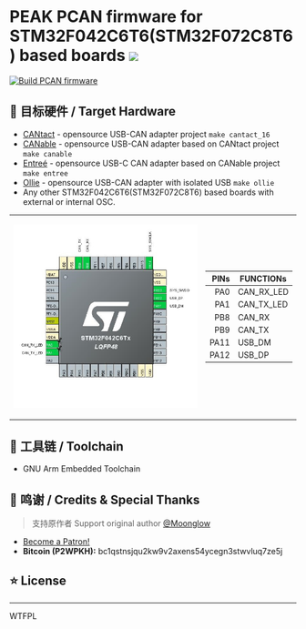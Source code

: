 # PEAK PCAN firmware for STM32F042C6T6(STM32F072C8T6) based boards <a title="Hits" target="_blank" href="https://github.com/SummerFalls/pcan_cantact"><img src="https://hits.b3log.org/SummerFalls/pcan_cantact.svg"></a>

[![Build PCAN firmware](https://github.com/SummerFalls/pcan_cantact/actions/workflows/firmware_build.yml/badge.svg)](https://github.com/SummerFalls/pcan_cantact/actions/workflows/firmware_build.yml)

## :dart: 目标硬件 / Target Hardware

- [CANtact](https://github.com/linklayer/cantact-hw) - opensource USB-CAN adapter project `make cantact_16`
- [CANable](https://canable.io/) - opensource USB-CAN adapter based on CANtact project `make canable`
- [Entreé](https://github.com/tuna-f1sh/entree) - opensource USB-C CAN adapter based on CANable project `make entree`
- [Ollie](https://github.com/slimelec/ollie-hw) - opensource USB-CAN adapter with isolated USB `make ollie`
- Any other STM32F042C6T6(STM32F072C8T6) based boards with external or internal OSC.

<div style="margin: 0 auto; width: 100%;">
<table>
<tr>
<td style = "width: 80%;">

![PinConfig](PinConfig.jpg)

</td>
<td style = "width: 20%;">

| PINs | FUNCTIONs  |
|-----:|------------|
| PA0  | CAN_RX_LED |
| PA1  | CAN_TX_LED |
| PB8  | CAN_RX     |
| PB9  | CAN_TX     |
| PA11 | USB_DM     |
| PA12 | USB_DP     |

</td>
</tr>
</table>
</div>

## :wrench: 工具链 / Toolchain

- GNU Arm Embedded Toolchain

## :beers: 鸣谢 / Credits & Special Thanks

> 支持原作者 Support original author [@Moonglow][Moonglow]

- <a href="https://www.patreon.com/bePatron?u=58145249" data-patreon-widget-type="become-patron-button">Become a Patron!</a>
- **Bitcoin (P2WPKH):** bc1qstnsjqu2kw9v2axens54ycegn3stwvluq7ze5j

## :star: License

----

WTFPL

[Moonglow]: https://github.com/moonglow

